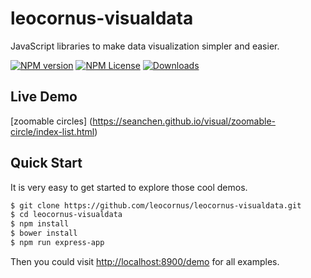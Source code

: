 # leocornus-visualdata

JavaScript libraries to make data visualization simpler and easier.

[![NPM version][npm-image]][npm-url] [![NPM License][license-image]][npm-url] [![Downloads][downloads-image]][npm-url]

## Live Demo

[zoomable circles] (https://seanchen.github.io/visual/zoomable-circle/index-list.html)

## Quick Start

It is very easy to get started to explore those cool demos.

```bash
$ git clone https://github.com/leocornus/leocornus-visualdata.git
$ cd leocornus-visualdata
$ npm install
$ bower install
$ npm run express-app
```

Then you could visit [http://localhost:8900/demo](http://localhost:8900/demo) for all examples.

[npm-url]: https://www.npmjs.com/package/leocornus-visualdata
[npm-image]: https://img.shields.io/npm/v/leocornus-visualdata.svg
[downloads-image]: https://img.shields.io/npm/dm/leocornus-visualdata.svg
[license-image]: https://img.shields.io/npm/l/leocornus-visualdata.svg
